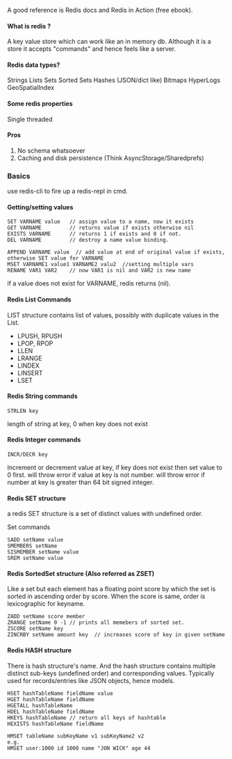 
A good reference is Redis docs and Redis in Action (free ebook).

#### What is redis ?
A key value store which can work like an in memory db.
Although it is a store it accepts "commands" and hence feels like a server.

#### Redis data types?
Strings
Lists
Sets
Sorted Sets
Hashes (JSON/dict like)
Bitmaps
HyperLogs
GeoSpatialIndex

#### Some redis properties
Single threaded

#### Pros
1. No schema whatsoever
2. Caching and disk persistence (Think AsyncStorage/Sharedprefs)

### Basics
use redis-cli to fire up a redis-repl in cmd.

#### Getting/setting values


``` redis
SET VARNAME value   // assign value to a name, now it exists
GET VARNAME         // returns value if exists otherwise nil
EXISTS VARNAME      // returns 1 if exists and 0 if not.
DEL VARNAME         // destroy a name value binding.

APPEND VARNAME value  // add value at end of original value if exists, otherwise SET value for VARNAME
MSET VARNAME1 value1 VARNAME2 valu2  //setting multiple vars
RENAME VAR1 VAR2    // now VAR1 is nil and VAR2 is new name

```

if a value does not exist for VARNAME, redis returns
(nil).

#### Redis List Commands

LIST structure contains list of values, possibly with duplicate values in the List.

* LPUSH, RPUSH
* LPOP, RPOP
* LLEN
* LRANGE
* LINDEX
* LINSERT
* LSET


#### Redis String commands

```
STRLEN key
```
 length of string at key, 0 when key does not exist


 #### Redis Integer commands

 ```
 INCR/DECR key
 ```
 Increment or decrement value at key, if key does not exist then set value to 0 first.
 will throw error if value at key is not number. 
 will throw error if number at key is greater than 64 bit signed integer.

#### Redis SET structure

a redis SET structure is a set of distinct values with undefined order.

Set commands
```
SADD setName value
SMEMBERS setName
SISMEMBER setName value
SREM setName value
```

#### Redis SortedSet structure (Also referred as ZSET)

Like a set but each element has a floating point score by which the set is sorted in ascending order by score.
When the score is same, order is lexicographic for keyname.

```
ZADD setName score member
ZRANGE setName 0 -1 // prints all memebers of sorted set.
ZSCORE setName key
ZINCRBY setName amount key  // increases score of key in given setName
```

#### Redis HASH structure

There is hash structure's name. And the hash structure contains multiple distinct sub-keys (undefined order) and corresponding values.
Typically used for records/entries like JSON objects, hence models.

```
HSET hashTableName fieldName value
HGET hashTableName fieldName
HGETALL hashTableName
HDEL hashTableName fieldName
HKEYS hashTableName // return all keys of hashtable
HEXISTS hashTableName fieldName

HMSET tableName subKeyName v1 subKeyName2 v2
e.g.
HMSET user:1000 id 1000 name "JON WICK" age 44
```



